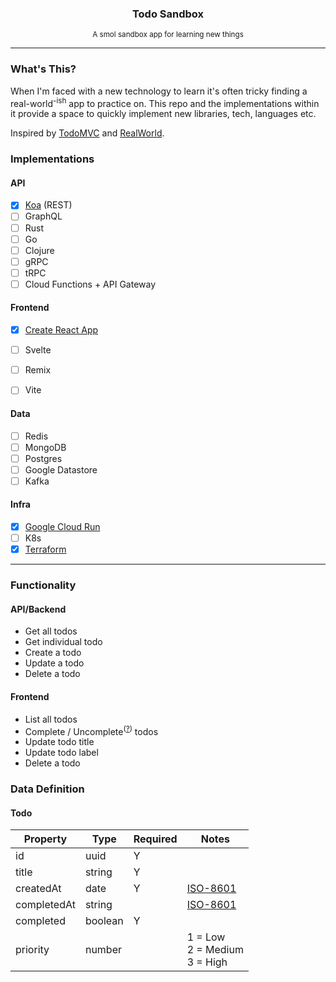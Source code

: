 <p align="center" margin="0"></p>
<h3 align="center">Todo Sandbox</h3>
<p align="center"><sup>A smol sandbox app for learning new things</sup></p>
<hr />

### What's This?

When I'm faced with a new technology to learn it's often tricky finding a real-world<sup>-ish</sup> app to practice on. 
This repo and the implementations within it provide a space to quickly implement new libraries, tech, languages etc.

Inspired by [TodoMVC](https://todomvc.com/) and [RealWorld](https://github.com/gothinkster/realworld).

### Implementations

#### API

- [x] [Koa](https://github.com/JordanAdams/todo-sandbox/tree/master/api/koa) (REST)
- [ ] GraphQL
- [ ] Rust
- [ ] Go
- [ ] Clojure
- [ ] gRPC
- [ ] tRPC
- [ ] Cloud Functions + API Gateway

#### Frontend
- [x] [Create React App](https://github.com/JordanAdams/todo-sandbox/tree/master/web/create-react-app)
- [ ] Svelte
- [ ] Remix
- [ ] Vite


#### Data

- [ ] Redis
- [ ] MongoDB
- [ ] Postgres
- [ ] Google Datastore
- [ ] Kafka

#### Infra

- [x] [Google Cloud Run](https://github.com/JordanAdams/todo-sandbox/blob/master/api/koa/.terraform/main.tf#L27-L43)
- [ ] K8s
- [x] [Terraform](https://github.com/JordanAdams/todo-sandbox/blob/master/api/koa/.terraform)

---

### Functionality

#### API/Backend

- Get all todos
- Get individual todo
- Create a todo
- Update a todo
- Delete a todo

#### Frontend

- List all todos
- Complete / Uncomplete<sup>([?](https://www.merriam-webster.com/dictionary/uncomplete))</sup> todos
- Update todo title
- Update todo label
- Delete a todo

### Data Definition

#### Todo

Property    | Type    | Required | Notes
----------- | ------- | -------- | -----
id          | uuid    | Y        | 
title       | string  | Y        |
createdAt   | date    | Y        | [ISO-8601](https://en.wikipedia.org/wiki/ISO_8601)
completedAt | string  |          | [ISO-8601](https://en.wikipedia.org/wiki/ISO_8601)
completed   | boolean | Y        |
priority    | number  |          | 1 = Low <br /> 2 = Medium <br /> 3 = High



